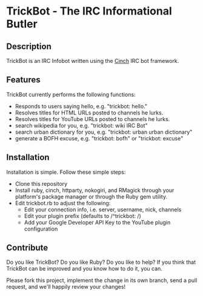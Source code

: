 TrickBot - The IRC Informational Butler
=======================================

Description
-----------

TrickBot is an IRC Infobot written using the [Cinch](https://github.com/cinchrb/cinch) IRC bot framework.

Features
--------

TrickBot currently performs the following functions:

* Responds to users saying hello, e.g. "trickbot: hello."
* Resolves titles for HTML URLs posted to channels he lurks.
* Resolves titles for YouTube URLs posted to channels he lurks.
* search wikipedia for you, e.g. "trickbot: wiki IRC Bot"
* search urban dictionary for you, e.g. "trickbot: urban urban dictionary"
* generate a BOFH excuse, e.g. "trickbot: bofh" or "trickbot: excuse"

Installation
------------

Installation is simple.  Follow these simple steps:

* Clone this repository
* Install ruby, cinch, httparty, nokogiri, and RMagick through your platform's package manager or
through the Ruby gem utility.
* Edit trickbot.rb to adjust the following:
  * Edit your connection info, i.e. server, username, nick, channels
  * Edit your plugin prefix (defaults to /^trickbot: /)
  * Add your Google Developer API Key to the YouTube plugin configuration

Contribute
----------

Do you like TrickBot?  Do you like Ruby?  Do you like to help?  If you think
that TrickBot can be improved and you know how to do it, you can.

Please fork this project, implement the change in its own branch, send a
pull request, and we'll happily review your changes!
